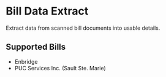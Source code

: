 # Bill Data Extract

Extract data from scanned bill documents into usable details.

## Supported Bills

- Enbridge
- PUC Services Inc. (Sault Ste. Marie)